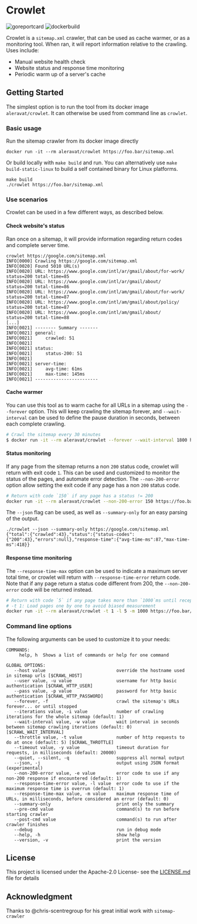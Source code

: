 # Crowlet
![goreportcard](https://goreportcard.com/badge/github.com/Pixep/crowlet) ![dockerbuild](https://img.shields.io/docker/cloud/build/aleravat/crowlet.svg)

Crowlet is a `sitemap.xml` crawler, that can be used as cache warmer, or as a monitoring tool. When ran, it will report information relative to the crawling. Uses include:
- Manual website health check
- Website status and response time monitoring
- Periodic warm up of a server's cache

## Getting Started

The simplest option is to run the tool from its docker image `aleravat/crowlet`. It can otherwise be used from command line as  `crowlet`.

### Basic usage

Run the sitemap crawler from its docker image directly

```
docker run -it --rm aleravat/crowlet https://foo.bar/sitemap.xml
```

Or build locally with `make build` and run.
You can alternatively use `make build-static-linux` to build a self contained binary for Linux platforms.

```
make build
./crowlet https://foo.bar/sitemap.xml
```

### Use scenarios

Crowlet can be used in a few different ways, as described below.

#### Check website's status

Ran once on a sitemap, it will provide information regarding return codes and complete server time.

```
crowlet https://google.com/sitemap.xml
INFO[0000] Crawling https://google.com/sitemap.xml
INFO[0020] Found 5010 URL(s)
INFO[0020] URL: https://www.google.com/intl/ar/gmail/about/for-work/  status=200 total-time=85
INFO[0020] URL: https://www.google.com/intl/ar/gmail/about/  status=200 total-time=86
INFO[0020] URL: https://www.google.com/intl/am/gmail/about/for-work/  status=200 total-time=87
INFO[0020] URL: https://www.google.com/intl/am/gmail/about/policy/  status=200 total-time=87
INFO[0020] URL: https://www.google.com/intl/am/gmail/about/  status=200 total-time=88
[...]
INFO[0021] -------- Summary -------
INFO[0021] general:
INFO[0021]     crawled: 51
INFO[0021]
INFO[0021] status:
INFO[0021]     status-200: 51
INFO[0021]
INFO[0021] server-time:
INFO[0021]     avg-time: 61ms
INFO[0021]     max-time: 145ms
INFO[0021] ------------------------
```

#### Cache warmer

You can use this tool as to warm cache for all URLs in a sitemap using the `--forever` option. This will keep crawling the sitemap forever, and `--wait-interval` can be used to define the pause duration in seconds, between each complete crawling.

``` bash
# Crawl the sitemap every 30 minutes
$ docker run -it --rm aleravat/crowlet --forever --wait-interval 1800 https://foo.bar/sitemap.xml
```

#### Status monitoring

If any page from the sitemap returns a non `200` status code, crowlet will return with exit code `1`. This can be used and customized to monitor the status of the pages, and automate error detection. The `--non-200-error` option allow setting the exit code if any page has a non `200` status code.

``` bash
# Return with code `150` if any page has a status != 200
docker run -it --rm aleravat/crowlet --non-200-error 150 https://foo.bar/sitemap.xml
```

The `--json` flag can be used, as well as `--summary-only` for an easy parsing of the output.

```
./crowlet --json --summary-only https://google.com/sitemap.xml
{"total":{"crawled":43},"status":{"status-codes":{"200":43},"errors":null},"response-time":{"avg-time-ms":87,"max-time-ms":418}}
```

#### Response time monitoring

The `--response-time-max` option can be used to indicate a maximum server total time, or crowlet will return with `--response-time-error` return code. Note that if any page return a status code different from 200, the `--non-200-error` code will be returned instead.

``` bash
# Return with code `5` if any page takes more than `1000`ms until reception
# -t 1: Load pages one by one to avoid biased measurement
docker run -it --rm aleravat/crowlet -t 1 -l 5 -m 1000 https://foo.bar/sitemap.xml
```

### Command line options

The following arguments can be used to customize it to your needs:
```
COMMANDS:
     help, h  Shows a list of commands or help for one command

GLOBAL OPTIONS:
   --host value                           override the hostname used in sitemap urls [$CRAWL_HOST]
   --user value, -u value                 username for http basic authentication [$CRAWL_HTTP_USER]
   --pass value, -p value                 password for http basic authentication [$CRAWL_HTTP_PASSWORD]
   --forever, -f                          crawl the sitemap's URLs forever... or until stopped
   --iterations value, -i value           number of crawling iterations for the whole sitemap (default: 1)
   --wait-interval value, -w value        wait interval in seconds between sitemap crawling iterations (default: 0) [$CRAWL_WAIT_INTERVAL]
   --throttle value, -t value             number of http requests to do at once (default: 5) [$CRAWL_THROTTLE]
   --timeout value, -y value              timeout duration for requests, in milliseconds (default: 20000)
   --quiet, --silent, -q                  suppress all normal output
   --json, -j                             output using JSON format (experimental)
   --non-200-error value, -e value        error code to use if any non-200 response if encountered (default: 1)
   --response-time-error value, -l value  error code to use if the maximum response time is overrun (default: 1)
   --response-time-max value, -m value    maximum response time of URLs, in milliseconds, before considered an error (default: 0)
   --summary-only                         print only the summary
   --pre-cmd value                        command(s) to run before starting crawler
   --post-cmd value                       command(s) to run after crawler finishes
   --debug                                run in debug mode
   --help, -h                             show help
   --version, -v                          print the version
```

## License

This project is licensed under the Apache-2.0 License- see the [LICENSE.md](LICENSE.md) file for details

## Acknowledgment

Thanks to @chris-scentregroup for his great initial work with `sitemap-crawler`
